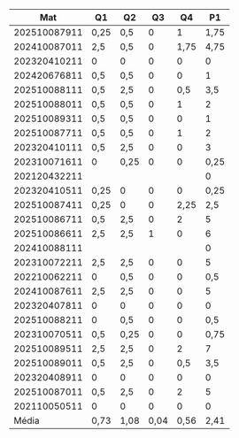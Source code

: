 | Mat | Q1 | Q2 | Q3 | Q4 | P1 |
|---|---|---|---|---|---|
| 202510087911 | 0,25| 0,5 | 0 | 1 | 1,75|
| 202410087011 | 2,5 | 0,5 | 0 | 1,75| 4,75|
| 202320410211 | 0 | 0 | 0 | 0 | 0 |
| 202420676811 | 0,5 | 0,5 | 0 | 0 | 1 |
| 202510088111 | 0,5 | 2,5 | 0 | 0,5 | 3,5 |
| 202510088011 | 0,5 | 0,5 | 0 | 1 | 2 |
| 202510089311 | 0,5 | 0,5 | 0 | 0 | 1 |
| 202510087711 | 0,5 | 0,5 | 0 | 1 | 2 |
| 202320410111 | 0,5 | 2,5 | 0 | 0 | 3 |
| 202310071611 | 0 | 0,25| 0 | 0 | 0,25|
| 202120432211 | | | | | 0 |
| 202320410511 | 0,25| 0 | 0 | 0 | 0,25|
| 202510087411 | 0,25| 0 | 0 | 2,25| 2,5 |
| 202510086711 | 0,5 | 2,5 | 0 | 2 | 5 |
| 202510086611 | 2,5 | 2,5 | 1 | 0 | 6 |
| 202410088111 | | | | | 0 |
| 202310072211 | 2,5 | 2,5 | 0 | 0 | 5 |
| 202210062211 | 0 | 0,5 | 0 | 0 | 0,5 |
| 202410087611 | 2,5 | 2,5 | 0 | 0 | 5 |
| 202320407811 | 0 | 0 | 0 | 0 | 0 |
| 202510088211 | 0 | 0,5 | 0 | 0 | 0,5 |
| 202310070511 | 0,5 | 0,25| 0 | 0 | 0,75|
| 202510089511 | 2,5 | 2,5 | 0 | 2 | 7 |
| 202510089011 | 0,5 | 2,5 | 0 | 0,5 | 3,5 |
| 202320408911 | 0 | 0 | 0 | 0 | 0 |
| 202510087011 | 0,5 | 2,5 | 0 | 2 | 5 |
| 202110050511 | 0 | 0 | 0 | 0 | 0 |
| Média | 0,73 | 1,08 | 0,04 | 0,56 | 2,41 |
